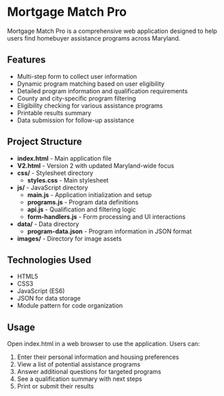 # Mortgage Match Pro

Mortgage Match Pro is a comprehensive web application designed to help users find homebuyer assistance programs across Maryland. 

## Features

- Multi-step form to collect user information
- Dynamic program matching based on user eligibility
- Detailed program information and qualification requirements
- County and city-specific program filtering
- Eligibility checking for various assistance programs
- Printable results summary
- Data submission for follow-up assistance

## Project Structure

- **index.html** - Main application file
- **V2.html** - Version 2 with updated Maryland-wide focus
- **css/** - Stylesheet directory
  - **styles.css** - Main stylesheet
- **js/** - JavaScript directory
  - **main.js** - Application initialization and setup
  - **programs.js** - Program data definitions
  - **api.js** - Qualification and filtering logic
  - **form-handlers.js** - Form processing and UI interactions
- **data/** - Data directory
  - **program-data.json** - Program information in JSON format
- **images/** - Directory for image assets

## Technologies Used

- HTML5
- CSS3
- JavaScript (ES6)
- JSON for data storage
- Module pattern for code organization

## Usage

Open index.html in a web browser to use the application. Users can:

1. Enter their personal information and housing preferences
2. View a list of potential assistance programs
3. Answer additional questions for targeted programs
4. See a qualification summary with next steps
5. Print or submit their results